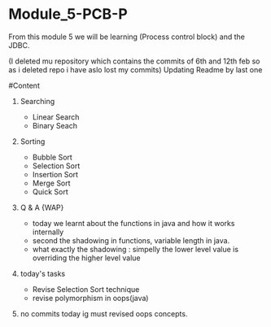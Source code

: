 # Module_5-PCB-P
From this module 5 we will be learning (Process control block) 
and the JDBC.

(I deleted mu repository which contains the commits of 6th and 12th feb so as i deleted repo i have aslo lost my commits)
Updating Readme by last one

#Content

1. Searching
   - Linear Search
   - Binary Seach
   
2. Sorting
   - Bubble Sort
   - Selection Sort
   - Insertion Sort
   - Merge Sort
   - Quick Sort 

3. Q & A {WAP}
   - today we learnt about the functions in java and how it works internally
   - second the shadowing in functions, variable length in java.
   - what exactly the shadowing : simpelly the lower level value is overriding the higher level value

4. today's tasks
   - Revise Selection Sort technique
   - revise polymorphism in oops(java)
   
5. no commits today ig
   must revised oops concepts.
   
   
   

